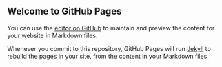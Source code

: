 ## Welcome to GitHub Pages

 You can use the [editor on GitHub](https://github.com/yalanzhi/yalanzhi.github.io/edit/main/index.md) to maintain and preview the content for your website in Markdown files.

 Whenever you commit to this repository, GitHub Pages will run [Jekyll](https://jekyllrb.com/) to rebuild the pages in your site, from the content in your Markdown files.
